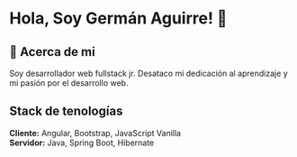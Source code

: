 
# Hola, Soy Germán Aguirre! 👋


## 🚀 Acerca de mi
Soy desarrollador web fullstack jr. Desataco mi dedicación al aprendizaje y mi pasión por el desarrollo web.


## Stack de tenologías

**Cliente:** Angular, Bootstrap, JavaScript Vanilla  
**Servidor:** Java, Spring Boot, Hibernate
